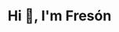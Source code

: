 <h1 align="center">Hi 👋, I'm Fresón</h1>
<!-- <h3 align="center">A passionate Desktop App developer from Italy &#127470;&#127475</h3>

<p align="left"> <img src="https://komarev.com/ghpvc/?username=fresonfreshcord&label=Profile%20views&color=0e75b6&style=flat" alt="fresonfreshcord" /> </p>

<p align="left"> <a href="https://twitter.com/fresonfreshcord" target="blank"><img src="https://img.shields.io/twitter/follow/fresonfreshcord?logo=twitter&style=for-the-badge" alt="100rabhcsmc" /></a> </p>

![Freson's Github Stats](https://github-readme-stats.vercel.app/api?username=FresonDev\&bg_color=30,e96443,904e95\&title_color=fff\&text_color=fff)

- 🔭 I’m currently working in <a href="https://freshcord.dev/" target="blank">Freshcord</a>

- 🤝 I’m available for freelancing.

- 📝 I regularly write articles on [Freshcord's Forum](https://freshcord.dev/forum)

- 📫 How to reach me **freson@freshcord.dev**
